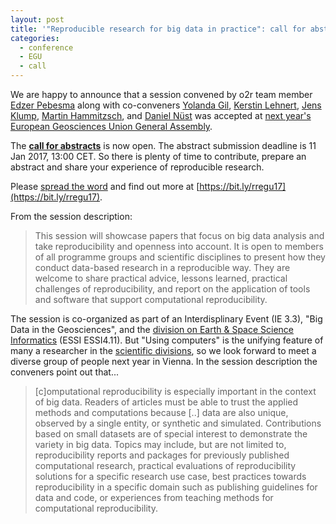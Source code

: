 ```yaml
---
layout: post
title: '"Reproducible research for big data in practice": call for abstracts EGU GA 2017 session'
categories:
  - conference
  - EGU
  - call
---
```


We are happy to announce that a session convened by o2r team member [Edzer Pebesma](http://orcid.org/0000-0001-8049-7069) along with co-conveners [Yolanda Gil](http://orcid.org/0000-0001-8465-8341), [Kerstin Lehnert](http://www.ldeo.columbia.edu/user/lehnert), [Jens Klump](http://orcid.org/0000-0001-5911-6022), [Martin Hammitzsch](https://www.linkedin.com/in/martinhammitzsch), and [Daniel Nüst](http://orcid.org/0000-0002-0024-5046) was accepted at [next year's European Geosciences Union General Assembly](http://egu2017.eu).

The [**call for abstracts**](http://meetingorganizer.copernicus.org/EGU2017/sessionprogramme) is now open. The abstract submission deadline is 11 Jan 2017, 13:00 CET. So there is plenty of time to contribute, prepare an abstract and share your experience of reproducible research.

Please [spread the word](https://twitter.com/o2r_project/status/796007146366365697) and find out more at [https://bit.ly/rregu17](https://bit.ly/rregu17).

From the session description:

> This session will showcase papers that <!--more-->focus on big data analysis and take reproducibility and openness into account. It is open to members of all programme groups and scientific disciplines to present how they conduct data-based research in a reproducible way. They are welcome to share practical advice, lessons learned, practical challenges of reproducibility, and report on the application of tools and software that support computational reproducibility.

The session is co-organized as part of an Interdisplinary Event (IE 3.3), "Big Data in the Geosciences", and the [division on Earth & Space Science Informatics](http://essi.egu.eu/) (ESSI ESSI4.11). But "Using computers" is the unifying feature of many a researcher in the [scientific divisions](http://www.egu.eu/structure/divisions/), so we look forward to meet a diverse group of people next year in Vienna. In the session description the conveners point out that...

> [c]omputational reproducibility is especially important in the context of big data. Readers of articles must be able to trust the applied methods and computations because [..] data are also unique, observed by a single entity, or synthetic and simulated. Contributions based on small datasets are of special interest to demonstrate the variety in big data. Topics may include, but are not limited to, reproducibility reports and packages for previously published computational research, practical evaluations of reproducibility solutions for a specific research use case, best practices towards reproducibility in a specific domain such as publishing guidelines for data and code, or experiences from teaching methods for computational reproducibility.
